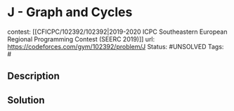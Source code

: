 # J - Graph and Cycles

contest: [[CFICPC/102392/102392|2019-2020 ICPC Southeastern European Regional Programming Contest (SEERC 2019)]]
url: https://codeforces.com/gym/102392/problem/J
Status: #UNSOLVED
Tags: #

## Description

## Solution

